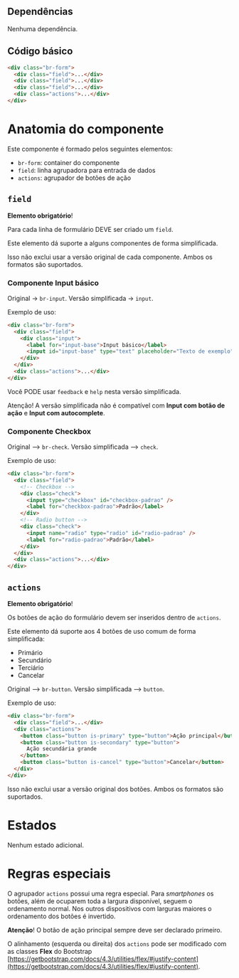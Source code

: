 ## Dependências

Nenhuma dependência.

## Código básico

```html
<div class="br-form">
  <div class="field">...</div>
  <div class="field">...</div>
  <div class="field">...</div>
  <div class="actions">...</div>
</div>
```

# Anatomia do componente

Este componente é formado pelos seguintes elementos:

- `br-form`: container do componente
- `field`: linha agrupadora para entrada de dados
- `actions`: agrupador de botões de ação

## `field`

**Elemento obrigatório**!

Para cada linha de formulário DEVE ser criado um `field`.

Este elemento dá suporte a alguns componentes de forma simplificada.

Isso não exclui usar a versão original de cada componente. Ambos os formatos são suportados.

### Componente Input básico

Original -> `br-input`. Versão simplificada -> `input`.

Exemplo de uso:

```html
<div class="br-form">
  <div class="field">
    <div class="input">
      <label for="input-base">Input básico</label>
      <input id="input-base" type="text" placeholder="Texto de exemplo" />
    </div>
  </div>
  <div class="actions">...</div>
</div>
```

Você PODE usar `feedback` e `help` nesta versão simplificada.

Atenção! A versão simplificada não é compatível com **Input com botão de ação** e **Input com autocomplete**.

### Componente Checkbox

Original --> `br-check`. Versão simplificada --> `check`.

Exemplo de uso:

```html
<div class="br-form">
  <div class="field">
    <!-- Checkbox -->
    <div class="check">
      <input type="checkbox" id="checkbox-padrao" />
      <label for="checkbox-padrao">Padrão</label>
    </div>
    <!-- Radio button -->
    <div class="check">
      <input name="radio" type="radio" id="radio-padrao" />
      <label for="radio-padrao">Padrão</label>
    </div>
  </div>
  <div class="actions">...</div>
</div>
```

## `actions`

**Elemento obrigatório**!

Os botões de ação do formulário devem ser inseridos dentro de `actions`.

Este elemento dá suporte aos 4 botões de uso comum de forma simplificada:

- Primário
- Secundário
- Terciário
- Cancelar

Original --> `br-button`. Versão simplificada --> `button`.

Exemplo de uso:

```html
<div class="br-form">
  <div class="field">...</div>
  <div class="actions">
    <button class="button is-primary" type="button">Ação principal</button>
    <button class="button is-secondary" type="button">
      Ação secundária grande
    </button>
    <button class="button is-cancel" type="button">Cancelar</button>
  </div>
</div>
```

Isso não exclui usar a versão original dos botões. Ambos os formatos são suportados.

# Estados

Nenhum estado adicional.

# Regras especiais

O agrupador `actions` possui uma regra especial. Para _smartphones_ os botões, além de ocuparem toda a largura disponível, seguem o ordenamento normal. Nos outros dispositivos com larguras maiores o ordenamento dos botões é invertido.

**Atenção**! O botão de ação principal sempre deve ser declarado primeiro.

O alinhamento (esquerda ou direita) dos `actions` pode ser modificado com as classes **Flex** do Bootstrap [https://getbootstrap.com/docs/4.3/utilities/flex/#justify-content](https://getbootstrap.com/docs/4.3/utilities/flex/#justify-content).
